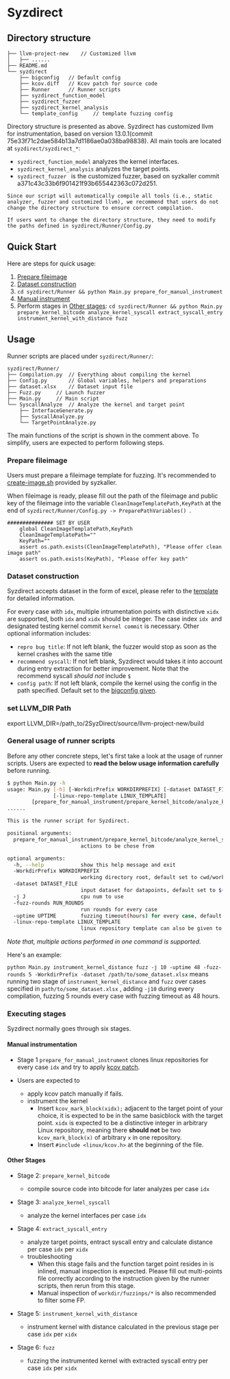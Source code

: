 # Syzdirect

## Directory structure

```
├── llvm-project-new	// Customized llvm
│   ├── ......
├── README.md
└── syzdirect
    ├── bigconfig	// Default config
    ├── kcov.diff	// Kcov patch for source code 
    ├── Runner		// Runner scripts
    ├── syzdirect_function_model
    ├── syzdirect_fuzzer
    ├── syzdirect_kernel_analysis
    └── template_config		// template fuzzing config
```

Directory structure is presented as above. Syzdirect has customized llvm for instrumentation, based on version 13.0.1(commit 75e33f71c2dae584b13a7d1186ae0a038ba98838). All main tools are located at `syzdirect/syzdirect_*`:

- `syzdirect_function_model` analyzes the kernel interfaces.
- `syzdirect_kernel_analysis` analyzes the target points.
- `syzdirect_fuzzer ` is the customized fuzzer, based on syzkaller commit a371c43c33b6f901421f93b655442363c072d251.

```
Since our script will automatically compile all tools (i.e., static analyzer, fuzzer and customized llvm), we recommend that users do not change the directory structure to ensure correct compilation.

If users want to change the directory structure, they need to modify the paths defined in syzdirect/Runner/Config.py
```

## Quick Start

Here are steps for quick usage:

1. [Prepare fileimage](#prepare-fileimage)
2. [Dataset construction](#dataset-construction)
3. `cd syzdirect/Runner && python Main.py prepare_for_manual_instrument`
4. [Manual instrument](#manual-instrument)
5. Perform stages in [Other stages](#other-stages): `cd syzdirect/Runner && python Main.py prepare_kernel_bitcode analyze_kernel_syscall extract_syscall_entry instrument_kernel_with_distance fuzz`

## Usage

Runner scripts are placed under `syzdirect/Runner/`:

```
syzdirect/Runner/
├── Compilation.py	// Everything about compiling the kernel
├── Config.py		// Global variables, helpers and preparations
├── dataset.xlsx	// Dataset input file
├── Fuzz.py		// Launch fuzzer
├── Main.py		// Main script
└── SyscallAnalyze	// Analyze the kernel and target point
    ├── InterfaceGenerate.py
    ├── SyscallAnalyze.py
    └── TargetPointAnalyze.py
```

The main functions of the script is shown in the comment above. To simplify, users are expected to perform following steps.

### Prepare fileimage

Users must prepare a fileimage template for fuzzing. It's recommended to [create-image.sh](syzdirect/syzdirect_fuzzer/tools/create-image.sh) provided by syzkaller.

When fileimage is ready, please fill out the path of the fileimage and public key of the fileimage into the variable `CleanImageTemplatePath,KeyPath`  at the end of `syzdirect/Runner/Config.py -> PreparePathVariables() `.

```
############### SET BY USER
    global CleanImageTemplatePath,KeyPath
    CleanImageTemplatePath=""
    KeyPath=""
    assert os.path.exists(CleanImageTemplatePath), "Please offer clean image path"
    assert os.path.exists(KeyPath), "Please offer key path"
```

### Dataset construction

Syzdirect accepts dataset in the form of excel, please refer to the [template](syzdirect/Runner/dataset.xlsx) for detailed information.

For every case with `idx`, multiple intrumentation points with distinctive `xidx` are supported, both `idx` and `xidx` should be integer. The case index `idx `and designated testing kernel commit `kernel commit` is necessary. Other optional information includes:

- `repro bug title`: If not left blank, the fuzzer would stop as soon as the kernel crashes with the same title
- `recommend syscall`: If not left blank, Syzdirect would takes it into account during entry extraction for better improvement. Note that the recommend syscall *should not* include `$`
- `config path`: If not left blank, compile the kernel using the config in the path specified. Default set to the [bigconfig given](syzdirect/bigconfig).
### set LLVM_DIR Path
export LLVM_DIR=/path_to/2SyzDirect/source/llvm-project-new/build

### General usage of runner scripts

Before any other concrete steps, let's first take a look at the usage of runner scripts. Users are expected to **read the below usage information carefully** before running.

```bash
$ python Main.py -h
usage: Main.py [-h] [-WorkdirPrefix WORKDIRPREFIX] [-dataset DATASET_FILE] [-j J] [-fuzz-rounds RUN_ROUNDS] [-uptime UPTIME]
               [-linux-repo-template LINUX_TEMPLATE]
		[prepare_for_manual_instrument/prepare_kernel_bitcode/analyze_kernel_syscall/extract_syscall_entry/instrument_kernel_with_distance/fuzz]
...... 

This is the runner script for Syzdirect.

positional arguments:
  prepare_for_manual_instrument/prepare_kernel_bitcode/analyze_kernel_syscall/extract_syscall_entry/instrument_kernel_with_distance/fuzz
                        actions to be chose from

optional arguments:
  -h, --help            show this help message and exit
  -WorkdirPrefix WORKDIRPREFIX
                        working directory root, default set to cwd/workdir
  -dataset DATASET_FILE
                        input dataset for datapoints, default set to ${WorkdirPrefix}/dataset.xlsx
  -j J                  cpu num to use
  -fuzz-rounds RUN_ROUNDS
                        run rounds for every case
  -uptime UPTIME        fuzzing timeout(hours) for every case, default set to 24
  -linux-repo-template LINUX_TEMPLATE
                        linux repository template can also be given to save time cloning Linux repository
```

*Note that, multiple actions performed in one command is supported.*

Here's an example:

 `python Main.py instrument_kernel_distance fuzz -j 10 -uptime 48 -fuzz-rounds 5 -WorkdirPrefix -dataset /path/to/some_dataset.xlsx`  means running two stage of  `instrument_kernel_distance` and `fuzz` over cases specified in `path/to/some_dataset.xlsx` , adding   `-j10` during every compilation, fuzzing 5 rounds every case with fuzzing timeout as 48 hours.

### Executing stages

Syzdirect normally goes through six stages.

#### Manual instrumentation

- Stage 1  `prepare_for_manual_instrument`  clones linux repositories for every case `idx` and try to apply [kcov patch](syzdirect/kcov.diff).
- Users are expected to

  - apply kcov patch manually if fails.
  - instrument the kernel
    - Insert `kcov_mark_block(xidx);` adjacent to the target point of your choice, it is expected to be in the same basicblock with the target point.  `xidx` is expected to be a distinctive integer in arbitrary Linux repository, meaning there **should not** be two `kcov_mark_block(x)` of arbitrary `x` in one repository.
    - Insert `#include <linux/kcov.h>` at the beginning of the file.

#### Other Stages

- Stage 2:  `prepare_kernel_bitcode`

  - compile source code into bitcode for later analyzes per case `idx`
- Stage 3: `analyze_kernel_syscall`

  - analyze the kernel interfaces per case `idx`
- Stage 4:  `extract_syscall_entry`

  - analyze target points, entract syscall entry and calculate distance per case `idx` per `xidx`
  - troubleshooting
    - When this stage fails and the function target point resides in is inlined, manual inspection is expected. Please fill out multi-points file correctly according to the instruction given by the runner scripts, then rerun from this stage.
    - Manual inspection of `workdir/fuzzinps/*` is also recommended to filter some FP.
- Stage 5: `instrument_kernel_with_distance`

  - instrument kernel with distance calculated in the previous stage per case `idx` per `xidx`
- Stage 6:  `fuzz`

  - fuzzing the instrumented kernel with extracted syscall entry per case `idx` per `xidx`
